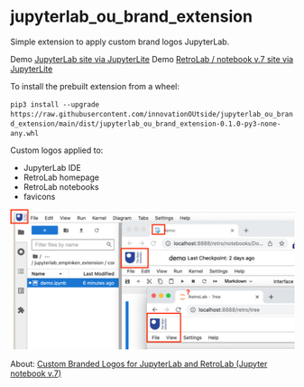 # jupyterlab_ou_brand_extension

Simple extension to apply custom brand logos JupyterLab.

Demo [JupyterLab site via JupyterLite](http://innovationoutside.github.io/jupyterlab_ou_brand_extension/)
Demo [RetroLab / notebook v.7 site via JupyterLite](http://innovationoutside.github.io/jupyterlab_ou_brand_extension/retro)

To install the prebuilt extension from a wheel:

`pip3 install --upgrade https://raw.githubusercontent.com/innovationOUtside/jupyterlab_ou_brand_extension/main/dist/jupyterlab_ou_brand_extension-0.1.0-py3-none-any.whl`

Custom logos applied to:

- JupyterLab IDE
- RetroLab homepage
- RetroLab notebooks
- favicons

![](./images/branding_logos_jupyterlab.png)

About: [Custom Branded Logos for JupyterLab and RetroLab (Jupyter notebook v.7)](https://blog.ouseful.info/2022/04/29/custom-branded-logos-for-jupyterlab-and-retrolab-jupyter-notebook-v-7/)
